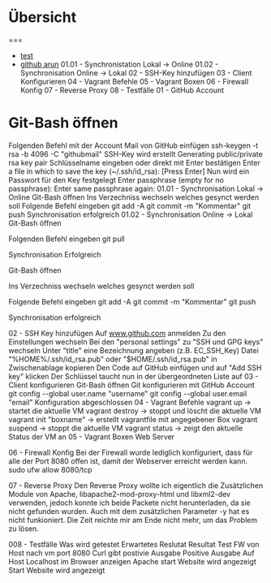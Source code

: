 
# Übersicht
===
- [test](#test)
- [github arun](#github-arun)
01.01 - Synchronistation Lokal -> Online
01.02 - Synchronisation Online -> Lokal
02 - SSH-Key hinzufügen
03 - Client Konfigurieren
04 - Vagrant Befehle
05 - Vagrant Boxen
06 - Firewall Konfig
07 - Reverse Proxy
08 - Testfälle
01 - GitHub Account


Git-Bash öffnen
===

Folgenden Befehl mit der Account Mail von GitHub einfügen 
ssh-keygen -t rsa -b 4096 -C "githubmail"
SSH-Key wird erstellt 
Generating public/private rsa key pair
Schlüsselname eingeben oder direkt mit Enter bestätigen 
Enter a file in which to save the key (~/.ssh/id_rsa): [Press Enter]
Nun wird ein Passwort für den Key festgelegt 
Enter passphrase (empty for no passphrase): 
Enter same passphrase again:
01.01 - Synchronisation Lokal -> Online
Git-Bash öffnen
Ins Verzechniss wechseln welches gesynct werden soll
Folgende Befehl eingeben 
git add -A 
git commit -m "Kommentar" 
git push
Synchronisation erfolgreich
01.02 - Synchronisation Online -> Lokal
Git-Bash öffnen

Folgenden Befehl eingeben 
git pull

Synchronisation Erfolgreich

Git-Bash öffnen

Ins Verzechniss wechseln welches gesynct werden soll

Folgende Befehl eingeben 
git add -A 
git commit -m "Kommentar" 
git push

Synchronisation erfolgreich

02 - SSH Key hinzufügen
Auf www.github.com anmelden
Zu den Einstellungen wechseln
Bei den "personal settings" zu "SSH und GPG keys" wechseln
Unter "title" eine Bezeichnung angeben (z.B. EC_SSH_Key)
Datei "%HOME%/.ssh/id_rsa.pub" oder "$HOME/.ssh/id_rsa.pub" in Zwischenablage kopieren
Den Code auf GitHub einfügen und auf "Add SSH key" klicken
Der Schlüssel taucht nun in der übergeordneten Liste auf
03 - Client konfigurieren
Git-Bash öffnen
Git konfigurieren mit GitHub Account 
git config --global user.name "username" 
git config --global user.email "email"
Konfiguration abgeschlossen
04 - Vagrant Befehle
vagrant up -> startet die aktuelle VM
vagrant destroy -> stoppt und löscht die aktuelle VM
vagrant init "boxname" -> erstellt vagrantfile mit angegebener Box
vagrant suspend -> stoppt die aktuelle VM
vagrant status -> zeigt den aktuelle Status der VM an
05 - Vagrant Boxen
Web Server

06 - Firewall Konfig
Bei der Firewall wurde lediglich konfiguriert, dass für alle der Port 8080 offen ist, damit der Webserver erreicht werden kann. 
sudo ufw allow 8080/tcp

07 - Reverse Proxy
Den Reverse Proxy wollte ich eigentlich die Zusätzlichen Module von Apache, libapache2-mod-proxy-html und libxml2-dev verwenden, jedoch konnte ich beide Packete nicht herunterladen, da sie nicht gefunden wurden. Auch mit dem zusätzlichen Parameter -y hat es nicht funkioniert. Die Zeit reichte mir am Ende nicht mehr, um das Problem zu lösen.

008 - Testfälle
Was wird getestet	Erwartetes Reslutat	Resultat
Test FW von Host nach vm port 8080	Curl gibt postivie Ausgabe	Positive Ausgabe
Auf Host Localhost im Browser anzeigen	Apache start Website wird angezeigt	Start Website wird angezeigt
